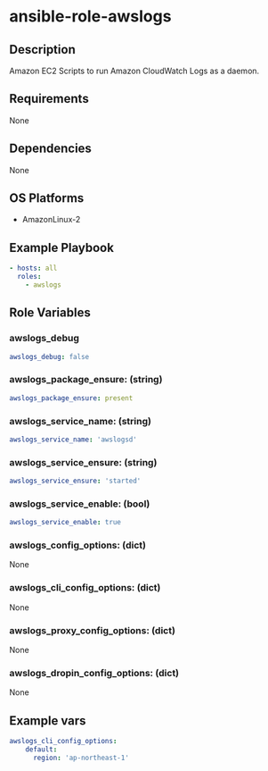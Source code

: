 # ansible-role-awslogs

## Description

Amazon EC2 Scripts to run Amazon CloudWatch Logs as a daemon.

## Requirements

None

## Dependencies

None

## OS Platforms

- AmazonLinux-2

## Example Playbook

```yaml
- hosts: all
  roles:
    - awslogs
```

## Role Variables

### awslogs_debug

```yaml
awslogs_debug: false
```

### awslogs_package_ensure: (string)

```yaml
awslogs_package_ensure: present
```

### awslogs_service_name: (string)

```yaml
awslogs_service_name: 'awslogsd'
```

### awslogs_service_ensure: (string)

```yaml
awslogs_service_ensure: 'started'
```

### awslogs_service_enable: (bool)

```yaml
awslogs_service_enable: true
```

### awslogs_config_options: (dict)

None

### awslogs_cli_config_options: (dict)

None

### awslogs_proxy_config_options: (dict)

None

### awslogs_dropin_config_options: (dict)

None

## Example vars

```yaml
awslogs_cli_config_options:
    default:
      region: 'ap-northeast-1'
```
